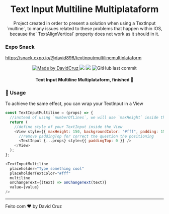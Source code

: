 <h1 align="center">Text Input Multiline Multiplataform</h1>

<p align="center">
Project created in order to present a solution when using a TextInput `multine`, to many issues related to these problems that happen within IOS, because the` TextAlignVertical` property does not work as it should in it.
</p>

### Expo Snack

https://snack.expo.io/@david896/textinputmultilinemultiplataform

<p align="center">
 <a href="https://www.linkedin.com/in/daviddossantoscruz/">
    <img alt="Made by DavidCruz" src="https://img.shields.io/badge/made%20by-daviddossantos-%2304D361">
  </a>
<img src="https://img.shields.io/github/stars/daviddossantos/textinput-multiline-multiplataform">
<img src="https://img.shields.io/github/license/daviddossantos/textinput-multiline-multiplataform">
  <img alt="GitHub last commit" src="https://img.shields.io/github/last-commit/daviddossantos/textinput-multiline-multiplataform">

</p>

<h4 align="center">Text Input Multiline Multiplataform, finished 🚀 </h4>

### 🔨 Usage

To achieve the same effect, you can wrap your TextInput in a View

```javascript
const TextInputMultiline = (props) => {
  //instead of using `numberOfLines`, we will use `maxHeight` inside the View to specify the maximum size of the same
  return (
    //define style of your TextInput inside the View
    <View style={{ maxHeight: 150, backgroundColor: "#fff", padding: 15 }}>
      //remove paddingTop for correct the question the positioning
      <TextInput {...props} style={{ paddingTop: 0 }} />
    </View>
  );
};
```

```javascript
<TextInputMultiline
  placeholder="Type something cool"
  placeholderTextColor="#fff"
  multiline
  onChangeText={(text) => onChangeText(text)}
  value={value}
/>
```

---

Feito com ❤️ by David Cruz
